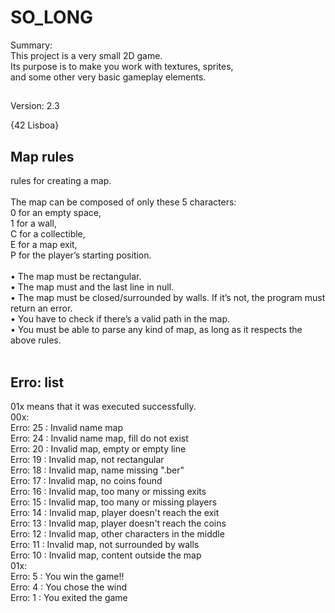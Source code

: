 # SO_LONG
Summary: <br>
This project is a very small 2D game.<br>
Its purpose is to make you work with textures, sprites,<br>
and some other very basic gameplay elements.<br>
##
Version: 2.3<br>

{42 Lisboa}

##

## Map rules
rules for creating a map.<br>
<br>
The map can be composed of only these 5 characters:<br>
0 for an empty space,<br>
1 for a wall,<br>
C for a collectible,<br>
E for a map exit,<br>
P for the player’s starting position.<br>
<br>
• The map must be rectangular.<br>
• The map must and the last line in null.<br>
• The map must be closed/surrounded by walls. If it’s not, the program must return an error.<br>
• You have to check if there’s a valid path in the map.<br>
• You must be able to parse any kind of map, as long as it respects the above rules.<br>
<br>

## Erro: list
01x means that it was executed successfully.<br>
00x:<br>
Erro: 25 : Invalid name map<br>
Erro: 24 : Invalid name map, fill do not exist<br>
Erro: 20 : Invalid map, empty or empty line<br>
Erro: 19 : Invalid map, not rectangular<br>
Erro: 18 : Invalid map, name missing ".ber"<br>
Erro: 17 : Invalid map, no coins found<br>
Erro: 16 : Invalid map, too many or missing exits<br>
Erro: 15 : Invalid map, too many or missing players<br>
Erro: 14 : Invalid map, player doesn't reach the exit<br>
Erro: 13 : Invalid map, player doesn't reach the coins<br>
Erro: 12 : Invalid map, other characters in the middle<br>
Erro: 11 : Invalid map, not surrounded by walls<br>
Erro: 10 : Invalid map, content outside the map<br>
01x:<br>
Erro: 5 : You win the game!!<br>
Erro: 4 : You chose the wind<br>
Erro: 1 : You exited the game<br>
